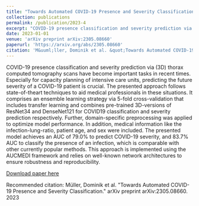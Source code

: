 ```yaml
---
title: "Towards Automated COVID-19 Presence and Severity Classification"
collection: publications
permalink: /publication/2023-4
excerpt: "COVID-19 presence classification and severity prediction via (3D) thorax computed tomography scans have become important tasks in recent times. Especially for capacity planning of intensive care units, predicting the future severity of a COVID-19 patient is crucial. The presented approach follows state-of-theart techniques to aid medical professionals in these situations. It comprises an ensemble learning strategy via 5-fold cross-validation that includes transfer learning and combines pre-trained 3D-versions of ResNet34 and DenseNet121 for COVID19 classification and severity prediction respectively [...]"
date: 2023-01-01
venue: 'arXiv preprint arXiv:2305.08660'
paperurl: 'https://arxiv.org/abs/2305.08660'
citation: 'M&uuml;ller, Dominik et al. &quot;Towards Automated COVID-19 Presence and Severity Classification.&quot; arXiv preprint arXiv:2305.08660. 2023'
---
```

COVID-19 presence classification and severity prediction via (3D) thorax computed tomography scans have become important tasks in recent times. Especially for capacity planning of intensive care units, predicting the future severity of a COVID-19 patient is crucial. The presented approach follows state-of-theart techniques to aid medical professionals in these situations. It comprises an ensemble learning strategy via 5-fold cross-validation that includes transfer learning and combines pre-trained 3D-versions of ResNet34 and DenseNet121 for COVID19 classification and severity prediction respectively. Further, domain-specific preprocessing was applied to optimize model performance. In addition, medical information like the infection-lung-ratio, patient age, and sex were included. The presented model achieves an AUC of 79.0% to predict COVID-19 severity, and 83.7% AUC to classify the presence of an infection, which is comparable with other currently popular methods. This approach is implemented using the AUCMEDI framework and relies on well-known network architectures to ensure robustness and reproducibility.

[Download paper here](https://arxiv.org/abs/2305.08660)

Recommended citation: M&uuml;ller, Dominik et al. &quot;Towards Automated COVID-19 Presence and Severity Classification.&quot; arXiv preprint arXiv:2305.08660. 2023